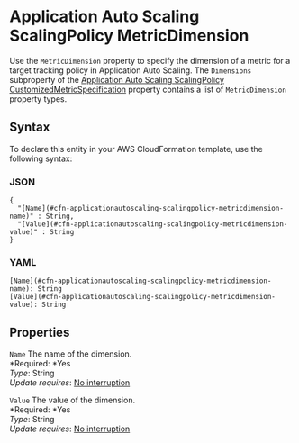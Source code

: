 # Application Auto Scaling ScalingPolicy MetricDimension<a name="aws-properties-applicationautoscaling-scalingpolicy-metricdimension"></a>

Use the `MetricDimension` property to specify the dimension of a metric for a target tracking policy in Application Auto Scaling\. The `Dimensions` subproperty of the [Application Auto Scaling ScalingPolicy CustomizedMetricSpecification](aws-properties-applicationautoscaling-scalingpolicy-customizedmetricspecification.md) property contains a list of `MetricDimension` property types\.

## Syntax<a name="aws-properties-applicationautoscaling-scalingpolicy-metricdimension-syntax"></a>

To declare this entity in your AWS CloudFormation template, use the following syntax:

### JSON<a name="aws-properties-applicationautoscaling-scalingpolicy-metricdimension-syntax.json"></a>

```
{
  "[Name](#cfn-applicationautoscaling-scalingpolicy-metricdimension-name)" : String,
  "[Value](#cfn-applicationautoscaling-scalingpolicy-metricdimension-value)" : String
}
```

### YAML<a name="aws-properties-applicationautoscaling-scalingpolicy-metricdimension-syntax.yaml"></a>

```
[Name](#cfn-applicationautoscaling-scalingpolicy-metricdimension-name): String
[Value](#cfn-applicationautoscaling-scalingpolicy-metricdimension-value): String
```

## Properties<a name="aws-properties-applicationautoscaling-scalingpolicy-metricdimension-properties"></a>

`Name`  <a name="cfn-applicationautoscaling-scalingpolicy-metricdimension-name"></a>
The name of the dimension\.  
*Required: *Yes  
*Type*: String  
*Update requires*: [No interruption](using-cfn-updating-stacks-update-behaviors.md#update-no-interrupt)

`Value`  <a name="cfn-applicationautoscaling-scalingpolicy-metricdimension-value"></a>
The value of the dimension\.  
*Required: *Yes  
*Type*: String  
*Update requires*: [No interruption](using-cfn-updating-stacks-update-behaviors.md#update-no-interrupt)